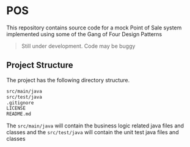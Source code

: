 # POS
This repository contains source code for a mock Point of Sale system implemented using some of the Gang of Four Design Patterns

> Still under development. Code may be buggy

## Project Structure

The project has the following directory structure.

```bash
src/main/java
src/test/java
.gitignore
LICENSE
README.md
```

The `src/main/java` will contain the business logic related java files and classes and the `src/test/java` will contain the unit test java files and classes